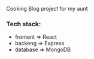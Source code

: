 Cooking Blog project for my aunt

### Tech stack:
- frontent => React
- backeng => Express
- database => MongoDB